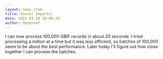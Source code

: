 ```yaml
---
layout: news_item
title: Faster Imports!
date: 2015-03-10 19:08:24
author: deepreef
---
```


I can now process 100,000 GBIF records in about 20 seconds. I tried processing a million at a time but it was less efficient, so batches of 100,000 seem to be about the best performance. Later today I'll figure out how close together I can process the batches.
